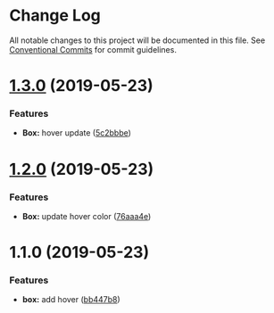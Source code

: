 # Change Log

All notable changes to this project will be documented in this file.
See [Conventional Commits](https://conventionalcommits.org) for commit guidelines.

# [1.3.0](https://github.com/scgrossman/system/compare/@rdmsystem/box@1.2.0...@rdmsystem/box@1.3.0) (2019-05-23)


### Features

* **Box:** hover update ([5c2bbbe](https://github.com/scgrossman/system/commit/5c2bbbe))





# [1.2.0](https://github.com/scgrossman/system/compare/@rdmsystem/box@1.1.0...@rdmsystem/box@1.2.0) (2019-05-23)


### Features

* **Box:** update hover color ([76aaa4e](https://github.com/scgrossman/system/commit/76aaa4e))





# 1.1.0 (2019-05-23)


### Features

* **box:** add hover ([bb447b8](https://github.com/scgrossman/system/commit/bb447b8))
